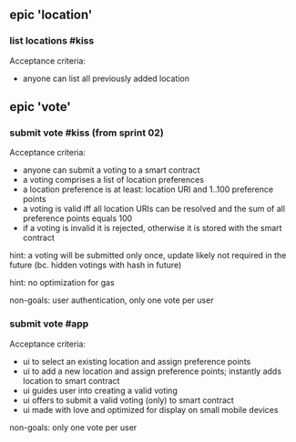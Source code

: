 ## epic 'location'

### list locations #kiss
Acceptance criteria:
* anyone can list all previously added location

## epic 'vote'

### submit vote #kiss (from sprint 02)
Acceptance criteria:
* anyone can submit a voting to a smart contract
* a voting comprises a list of location preferences
* a location preference is at least: location URI and 1..100 preference points
* a voting is valid iff all location URIs can be resolved and the sum of all preference points equals 100
* if a voting is invalid it is rejected, otherwise it is stored with the smart contract

hint: a voting will be submitted only once, update likely not required in the future (bc. hidden votings with hash in future)

hint: no optimization for gas

non-goals: user authentication, only one vote per user

### submit vote #app

Acceptance criteria:
* ui to select an existing location and assign preference points
* ui to add a new location and assign preference points; instantly adds location to smart contract
* ui guides user into creating a valid voting
* ui offers to submit a valid voting (only) to smart contract
* ui made with love and optimized for display on small mobile devices

non-goals: only one vote per user